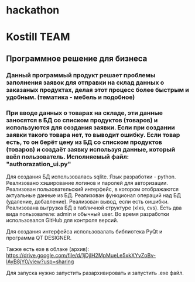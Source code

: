 # hackathon

# Kostill TEAM
## Программное решение для бизнеса

### Данный программый продукт решает проблемы заполнения заявок для отправки на склад данных о заказаных продуктах, делая этот процесс более быстрым и удобным. (тематика - мебель и подобное)
### При вводе данных о товарах на складе, эти данные заносятся в БД со списком продуктов (товаров) и используются для создания заявки. Если при создании заявки такого товара нет, то выводит ошибку. Если товар есть, то он берёт цену из БД со списком продуктов (товаров) и создаёт заявку используя данные, который ввёл пользователь. Исполняемый файл: "authorazation_ui.py"
Для создания БД использовалась sqlite. Язык разработки - python.
Реализовано хэширование логинов и паролей для авторизации. 
Реализован пользовательский интерфейс, в котором отображаются актуальные данные из БД. 
Реализован функционал операций над БД (удаление, добавление).
Реализован вывод, если есть оишибки.
Реализована выгрузка БД в табличной структуре (xlxs, cvs). 
Есть два вида пользователе: admin и обычный user. 
Во время разработки использовался GitHub для контроля версий.

Для создания интерфейса использовалать библиотека PyQt и программа QT DESIGNER.

Также есть exe в облаке (архив): https://drive.google.com/file/d/1jDjlH2MpMueLe5xkXYvZoBv-lAyB8jY0/view?usp=sharing

Для запуска нужно запустить разархивировать и запустить .exe файл.
